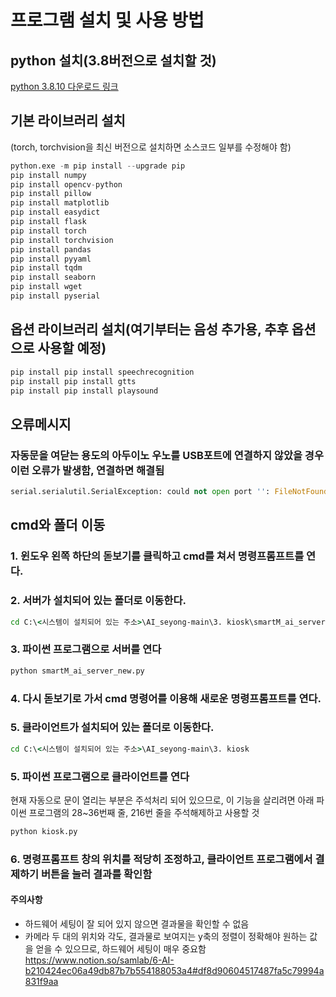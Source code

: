# 프로그램 설치 및 사용 방법

## python 설치(3.8버전으로 설치할 것)
[python 3.8.10 다운로드 링크](https://www.python.org/ftp/python/3.8.10/python-3.8.10-amd64.exe)  

## 기본 라이브러리 설치  
(torch, torchvision을 최신 버전으로 설치하면 소스코드 일부를 수정해야 함)
```python
python.exe -m pip install --upgrade pip
pip install numpy
pip install opencv-python
pip install pillow
pip install matplotlib
pip install easydict
pip install flask
pip install torch
pip install torchvision
pip install pandas
pip install pyyaml
pip install tqdm
pip install seaborn
pip install wget
pip install pyserial
```

## 옵션 라이브러리 설치(여기부터는 음성 추가용, 추후 옵션으로 사용할 예정)
```python
pip install pip install speechrecognition
pip install pip install gtts
pip install pip install playsound
```

## 오류메시지
### 자동문을 여닫는 용도의 아두이노 우노를 USB포트에 연결하지 않았을 경우 이런 오류가 발생함, 연결하면 해결됨
```python
serial.serialutil.SerialException: could not open port '': FileNotFoundError(2, '지정된 경로를 찾을 수 없습니다.', None, 3)
```

## cmd와 폴더 이동
### 1. 윈도우 왼쪽 하단의 돋보기를 클릭하고 cmd를 쳐서 명령프롬프트를 연다.
### 2. 서버가 설치되어 있는 폴더로 이동한다. 
```cmd
cd C:\<시스템이 설치되어 있는 주소>\AI_seyong-main\3. kiosk\smartM_ai_server
```
### 3. 파이썬 프로그램으로 서버를 연다
```cmd
python smartM_ai_server_new.py
```

### 4. 다시 돋보기로 가서 cmd 명령어를 이용해 새로운 명령프롬프트를 연다.
### 5. 클라이언트가 설치되어 있는 폴더로 이동한다. 
```cmd
cd C:\<시스템이 설치되어 있는 주소>\AI_seyong-main\3. kiosk
```
### 5. 파이썬 프로그램으로 클라이언트를 연다
현재 자동으로 문이 열리는 부분은 주석처리 되어 있으므로, 이 기능을 살리려면 아래 파이썬 프로그램의 28~36번째 줄, 216번 줄을 주석해제하고 사용할 것  
```cmd
python kiosk.py
```
### 6. 명령프롬프트 창의 위치를 적당히 조정하고, 클라이언트 프로그램에서 결제하기 버튼을 눌러 결과를 확인함
#### 주의사항
- 하드웨어 세팅이 잘 되어 있지 않으면 결과물을 확인할 수 없음
- 카메라 두 대의 위치와 각도, 결과물로 보여지는 y축의 정렬이 정확해야 원하는 값을 얻을 수 있으므로, 하드웨어 세팅이 매우 중요함
https://www.notion.so/samlab/6-AI-b210424ec06a49db87b7b554188053a4#df8d90604517487fa5c79994a831f9aa

